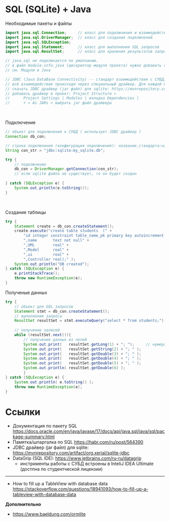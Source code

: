 # SQL (SQLite) + Java

Необходимые пакеты и файлы
```java
import java.sql.Connection;     // класс для подключения и взаимодействия с CУБД
import java.sql.DriverManager;  // класс для создания подключений
import java.sql.SQLException;
import java.sql.Statement;      // класс для выполнения SQL запросов
import java.sql.ResultSet;      // класс для хранения результатов запроса

// java.sql не подключается по умолчанию.
// в файл module-info.java (дискриптор модуля проекта) нужно добавить requires java.sql;
// см. Модули в Java

// JDBC (Java DataBase Connectivity) -- стандарт взаимодействия с СУБД;
// всё взаимодействие происходи через специальный драйвер. Для каждой СУБД он свой.
// скачать JDBC драйвер (jar файл) для sqlite: https://mvnrepository.com/artifact/org.xerial/sqlite-jdbc
// добавить драйвер в проект: Project Structure >
//      Project Settings | Modules | вкладка Dependencies |
//      + > As JARs > выбрать jar файл драйвера 
```
<br>

Подключение
```java
// объект для подключения к СУБД ( использует JDBC драйвер )
Connection db_con;

// строка подключения (конфигурация подключения): название_стандарта:название_драйвера:имя_sqlite_файла
String con_str = "jdbc:sqlite:my_sqlite.db";

try {
    // подключение
    db_con = DriverManager.getConnection(con_str);
    // если sqlite файла не существует, то он будет создан 
    
} catch (SQLException e) {
    System.out.println(e.toString());
}
```

<br>

Создание таблицы
```java
try {
    Statement create = db_con.createStatement();
    create.execute("create table students  (" +
        "id integer constraint table_name_pk primary key autoincrement " +
        ",name       text not null" +
        ",UML        real" +
        ",Model      real" +
        ",ui         real" +
        ",Controller real);" );
    System.out.println("DB created");
} catch (SQLException e) {
    e.printStackTrace();
    throw new RuntimeException(e);
}
```

Полученые данных
```java
try {
    // объект для SQL запросов
    Statement stmt = db_con.createStatement();
    // выполнение запроса
    ResultSet resultSet = stmt.executeQuery("select * from students;");
    
    // получение записей
    while (resultSet.next()){
        // получение данных из полей
        System.out.print(   resultSet.getLong(1) + "; ");     // нумерация полей начинается с единицы
        System.out.print(   resultSet.getString(2) + "; " );
        System.out.print(   resultSet.getDouble(3) + "; " );
        System.out.print(   resultSet.getDouble(4) + "; " );
        System.out.print(   resultSet.getDouble(5) + "; " );
        System.out.println( resultSet.getDouble(6) );
        }
} catch (SQLException e) {
    System.out.println( e.toString() );
    throw new RuntimeException(e);
}
```


# Ссылки
- Документация по пакету SQL https://docs.oracle.com/en/java/javase/17/docs/api/java.sql/java/sql/package-summary.html
- Памятка/шпаргалка по SQL https://habr.com/ru/post/564390
- JDBC драйвер (jar файл) для sqlite: https://mvnrepository.com/artifact/org.xerial/sqlite-jdbc
- DataGrip (SQL IDE): https://www.jetbrains.com/ru-ru/datagrip
  - инстркменты работы с СУБД встроены в InteliJ IDEA Ultimate (достпна по студентческой лицензии) 
***

- How to fill up a TableView with database data https://stackoverflow.com/questions/18941093/how-to-fill-up-a-tableview-with-database-data


**Дополнительно**
- https://www.baeldung.com/ormlite